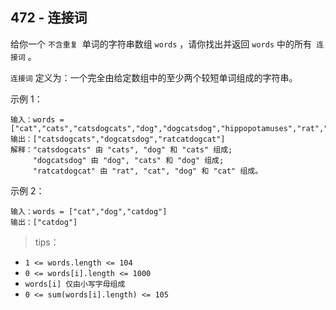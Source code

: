 ## 472 - 连接词
给你一个 `不含重复 `单词的字符串数组 `words` ，请你找出并返回 `words` 中的所有` 连接词` 。

`连接词` 定义为：一个完全由给定数组中的至少两个较短单词组成的字符串。

 

示例 1：
```
输入：words = ["cat","cats","catsdogcats","dog","dogcatsdog","hippopotamuses","rat","ratcatdogcat"]
输出：["catsdogcats","dogcatsdog","ratcatdogcat"]
解释："catsdogcats" 由 "cats", "dog" 和 "cats" 组成; 
     "dogcatsdog" 由 "dog", "cats" 和 "dog" 组成; 
     "ratcatdogcat" 由 "rat", "cat", "dog" 和 "cat" 组成。

```
示例 2：
```
输入：words = ["cat","dog","catdog"]
输出：["catdog"]
``` 

>tips：
+ `1 <= words.length <= 104`
+ `0 <= words[i].length <= 1000`
+ `words[i] 仅由小写字母组成`
+ `0 <= sum(words[i].length) <= 105`